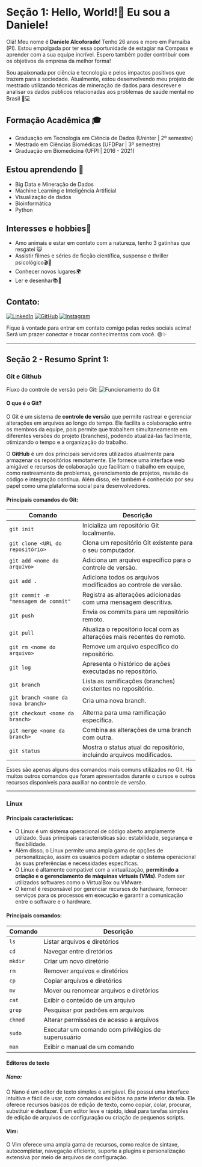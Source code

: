# Seção 1: Hello, World!👋 Eu sou a Daniele!

Olá! Meu nome é **Daniele Alcoforado**! Tenho 26 anos e moro em Parnaíba (PI).
Estou empolgada por ter essa oportunidade de estagiar na Compass e aprender com a sua equipe incrível. Espero também poder contribuir com os objetivos da empresa da melhor forma!

Sou apaixonada por ciência e tecnologia e pelos impactos positivos que trazem para a sociedade.
Atualmente, estou desenvolvendo meu projeto de mestrado utilizando técnicas de mineração de dados para descrever e analisar os dados públicos relacionadas aos problemas de saúde mental no Brasil 🧠💻 

## Formação Acadêmica 🎓

- Graduação em Tecnologia em Ciência de Dados (Uninter | 2º semestre)
- Mestrado em Ciências Biomédicas (UFDPar | 3º semestre)
- Graduação em Biomedicina (UFPI | 2016 - 2021)

## Estou aprendendo 🌱

- Big Data e Mineração de Dados
- Machine Learning e Inteligência Artificial
- Visualização de dados
- Bioinformática
- Python

## Interesses e hobbies🌟

- Amo animais e estar em contato com a natureza, tenho 3 gatinhas que resgatei 😺
- Assistir filmes e séries de ficção científica, suspense e thriller psicológico🎬🍿
- Conhecer novos lugares🌍
- Ler e desenhar📚🎨

## Contato: 
[![LinkedIn](https://img.shields.io/badge/LinkedIn-Daniele-blue?logo=linkedin&style=social)](https://www.linkedin.com/in/daniele-alcoforado-costa-55aa06205/)
[![GitHub](https://img.shields.io/github/followers/Daniele?label=GitHub&style=social)](https://github.com/DanieleAlcoforado)
[![Instagram](https://img.shields.io/badge/Instagram-%40danielealcoforado-%23E4405F?logo=instagram&logoColor=white)](https://www.instagram.com/danielealcoforado/)

Fique à vontade para entrar em contato comigo pelas redes sociais acima! Será um prazer conectar e trocar conhecimentos com você. 😄✨

---

## Seção 2 - Resumo Sprint 1: 

### Git e Github

Fluxo do controle de versão pelo Git:
![Funcionamento do Git](https://learnlinux.com.br/editor/files/git_CompT.jpg)

#### O que é o Git?

O Git é um sistema de **controle de versão** que permite rastrear e gerenciar alterações em arquivos ao longo do tempo.
Ele facilita a colaboração entre os membros da equipe, pois permite que trabalhem simultaneamente em diferentes versões do projeto (branches), podendo atualizá-las facilmente, otimizando o tempo e a organização do trabalho.

O **GitHub** é um dos principais servidores utilizados atualmente para armazenar os repositórios remotamente. Ele fornece uma interface web amigável e recursos de colaboração que facilitam o trabalho em equipe, como rastreamento de problemas, gerenciamento de projetos, revisão de código e integração contínua. Além disso, ele também é conhecido por seu papel como uma plataforma social para desenvolvedores.

#### Principais comandos do Git:

| Comando                                   | Descrição                                                            |
|-------------------------------------------|----------------------------------------------------------------------|
| `git init`                                | Inicializa um repositório Git localmente.                             |
| `git clone <URL do repositório>`           | Clona um repositório Git existente para o seu computador.             |
| `git add <nome do arquivo>`                | Adiciona um arquivo específico para o controle de versão.             |
| `git add .`                               | Adiciona todos os arquivos modificados ao controle de versão.         |
| `git commit -m "mensagem de commit"`       | Registra as alterações adicionadas com uma mensagem descritiva.       |
| `git push`                                | Envia os commits para um repositório remoto.                          |
| `git pull`                                | Atualiza o repositório local com as alterações mais recentes do remoto.|
| `git rm <nome do arquivo>`                 | Remove um arquivo específico do repositório.                          |
| `git log`                                 | Apresenta o histórico de ações executadas no repositório.             |
| `git branch`                              | Lista as ramificações (branches) existentes no repositório.           |
| `git branch <nome da nova branch>`         | Cria uma nova branch.                                                 |
| `git checkout <nome da branch>`            | Alterna para uma ramificação específica.                              |
| `git merge <nome da branch>`               | Combina as alterações de uma branch com outra.                        |
| `git status`                              | Mostra o status atual do repositório, incluindo arquivos modificados. |


Esses são apenas alguns dos comandos mais comuns utilizados no Git. Há muitos outros comandos que foram apresentados durante o cursos e outros recursos disponíveis para auxiliar no controle de versão.

---

### Linux

#### Principais características:
- O Linux é um sistema operacional de código aberto amplamente utilizado. Suas principais características são: estabilidade, segurança e flexibilidade.
- Além disso, o Linux permite uma ampla gama de opções de personalização, assim os usuários podem adaptar o sistema operacional às suas preferências e necessidades específicas.
- O Linux é altamente compatível com a virtualização, **permitindo a criação e o gerenciamento de máquinas virtuais (VMs)**. Podem ser utilizados softwares como o VirtualBox ou VMware.
- O kernel é responsável por gerenciar recursos do hardware, fornecer serviços para os processos em execução e garantir a comunicação entre o software e o hardware.

#### Principais comandos:
| Comando   | Descrição                                   |
|-----------|---------------------------------------------|
| `ls`      | Listar arquivos e diretórios                |
| `cd`      | Navegar entre diretórios                    |
| `mkdir`   | Criar um novo diretório                     |
| `rm`      | Remover arquivos e diretórios               |
| `cp`      | Copiar arquivos e diretórios                |
| `mv`      | Mover ou renomear arquivos e diretórios     |
| `cat`     | Exibir o conteúdo de um arquivo             |
| `grep`    | Pesquisar por padrões em arquivos           |
| `chmod`   | Alterar permissões de acesso a arquivos      |
| `sudo`    | Executar um comando com privilégios de superusuário |
| `man`     | Exibir o manual de um comando               |

#### Editores de texto

##### Nano:
O Nano é um editor de texto simples e amigável. Ele possui uma interface intuitiva e fácil de usar, com comandos exibidos na parte inferior da tela. Ele oferece recursos básicos de edição de texto, como copiar, colar, procurar, substituir e desfazer. É um editor leve e rápido, ideal para tarefas simples de edição de arquivos de configuração ou criação de pequenos scripts.

#### Vim:
O Vim oferece uma ampla gama de recursos, como realce de sintaxe, autocompletar, navegação eficiente, suporte a plugins e personalização extensiva por meio de arquivos de configuração. 



